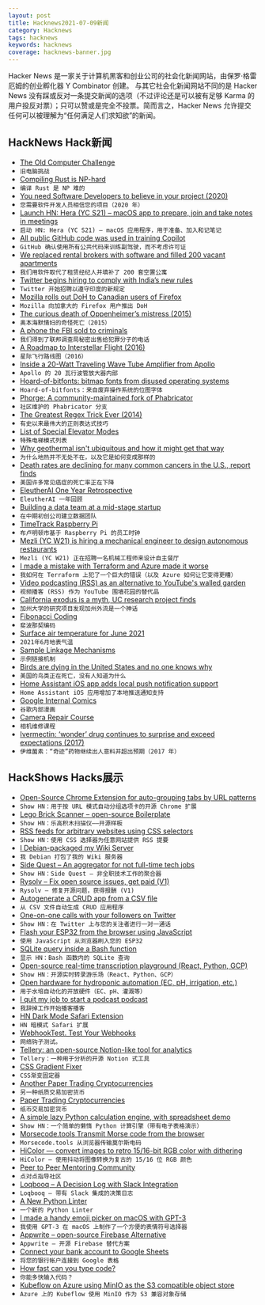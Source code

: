 ```yaml
---
layout: post
title: Hacknews2021-07-09新闻
category: Hacknews
tags: hacknews
keywords: hacknews
coverage: hacknews-banner.jpg
---
```


Hacker News 是一家关于计算机黑客和创业公司的社会化新闻网站，由保罗·格雷厄姆的创业孵化器 Y Combinator 创建。
与其它社会化新闻网站不同的是 Hacker News 没有踩或反对一条提交新闻的选项（不过评论还是可以被有足够 Karma 的用户投反对票）；只可以赞或是完全不投票。简而言之，Hacker News 允许提交任何可以被理解为“任何满足人们求知欲”的新闻。

## HackNews Hack新闻


- [The Old Computer Challenge](https://dataswamp.org/~solene/2021-07-07-old-computer-challenge.html)
- `旧电脑挑战`
- [Compiling Rust is NP-hard](https://niedzejkob.p4.team/rust-np/)
- `编译 Rust 是 NP 难的`
- [You need Software Developers to believe in your project (2020)](https://iism.org/article/you-need-software-developers-to-believe-in-your-project-45)
- `您需要软件开发人员相信您的项目（2020 年）`
- [Launch HN: Hera (YC S21) – macOS app to prepare, join and take notes in meetings](item?id=27771091)
- `启动 HN: Hera (YC S21) – macOS 应用程序，用于准备、加入和记笔记`
- [All public GitHub code was used in training Copilot](https://twitter.com/NoraDotCodes/status/1412741339771461635)
- `GitHub 确认使用所有公共代码来训练副驾驶，而不考虑许可证`
- [We replaced rental brokers with software and filled 200 vacant apartments](https://caretaker.com/blog/we-replaced-rental-brokers-with-software-and-filled-200-vacant-apartments)
- `我们用软件取代了租赁经纪人并填补了 200 套空置公寓`
- [Twitter begins hiring to comply with India’s new rules](https://www.reuters.com/world/india/twitter-appoints-india-interim-compliance-exec-fill-other-jobs-soon-2021-07-08/)
- `Twitter 开始招聘以遵守印度的新规定`
- [Mozilla rolls out DoH to Canadian users of Firefox](https://blog.mozilla.org/en/mozilla/news/firefox-by-default-dns-over-https-rollout-in-canada/)
- `Mozilla 向加拿大的 Firefox 用户推出 DoH`
- [The curious death of Oppenheimer’s mistress (2015)](http://blog.nuclearsecrecy.com/2015/12/11/the-curious-death-of-oppenheimers-mistress/)
- `奥本海默情妇的奇怪死亡（2015）`
- [A phone the FBI sold to criminals](https://www.vice.com/en/article/n7b4gg/anom-phone-arcaneos-fbi-backdoor)
- `我们得到了联邦调查局秘密出售给犯罪分子的电话`
- [A Roadmap to Interstellar Flight (2016)](https://arxiv.org/abs/1604.01356)
- `星际飞行路线图（2016）`
- [Inside a 20-Watt Traveling Wave Tube Amplifier from Apollo](http://www.righto.com/2021/07/inside-20-watt-traveling-wave-tube.html)
- `Apollo 的 20 瓦行波管放大器内部`
- [Hoard-of-bitfonts: bitmap fonts from disused operating systems](https://github.com/robhagemans/hoard-of-bitfonts)
- `Hoard-of-bitfonts：来自废弃操作系统的位图字体`
- [Phorge: A community-maintained fork of Phabricator](https://we.phorge.it/source/phorge/)
- `社区维护的 Phabricator 分支`
- [The Greatest Regex Trick Ever (2014)](http://rexegg.com/regex-best-trick.html)
- `有史以来最伟大的正则表达式技巧`
- [List of Special Elevator Modes](https://elevation.fandom.com/wiki/List_of_elevator_special_modes)
- `特殊电梯模式列表`
- [Why geothermal isn't ubiquitous and how it might get that way](https://austinvernon.eth.link/blog/geothermal.html)
- `为什么地热并不无处不在，以及它是如何变成那样的`
- [Death rates are declining for many common cancers in the U.S., report finds](https://www.statnews.com/2021/07/08/cancer-death-rates-2021/)
- `美国许多常见癌症的死亡率正在下降`
- [EleutherAI One Year Retrospective](https://blog.eleuther.ai/year-one/)
- `EleutherAI 一年回顾`
- [Building a data team at a mid-stage startup](https://erikbern.com/2021/07/07/the-data-team-a-short-story.html)
- `在中期初创公司建立数据团队`
- [TimeTrack Raspberry Pi](https://city-of-bloomington.github.io/timetrack/)
- `布卢明顿市基于 Raspberry Pi 的员工时钟`
- [Mezli (YC W21) is hiring a mechanical engineer to design autonomous restaurants](https://mezli.breezy.hr/p/ccb889373361-mechanical-design-engineer)
- `Mezli (YC W21) 正在招聘一名机械工程师来设计自主餐厅`
- [I made a mistake with Terraform and Azure made it worse](https://www.craigstuntz.com/posts/2021-07-08-how-i-made-a-giant-mistake-with-terraform.html)
- `我如何在 Terraform 上犯了一个巨大的错误（以及 Azure 如何让它变得更糟）`
- [Video podcasting (RSS) as an alternative to YouTube's walled garden](https://streambus.com/)
- `视频播客 (RSS) 作为 YouTube 围墙花园的替代品`
- [California exodus is a myth, UC research project finds](https://www.sfgate.com/local/article/California-exodus-is-just-a-myth-massive-UC-16301134.php)
- `加州大学的研究项目发现加州外流是一个神话`
- [Fibonacci Coding](https://en.wikipedia.org/wiki/Fibonacci_coding#Example)
- `斐波那契编码`
- [Surface air temperature for June 2021](https://climate.copernicus.eu/surface-air-temperature-june-2021)
- `2021年6月地表气温`
- [Sample Linkage Mechanisms](https://blog.rectorsquid.com/sample-linkage-mechanisms-2/)
- `示例链接机制`
- [Birds are dying in the United States and no one knows why](https://www.dw.com/en/birds-are-dying-in-the-united-states-and-no-one-knows-why/a-58163063)
- `美国的鸟类正在死亡，没有人知道为什么`
- [Home Assistant iOS app adds local push notification support](https://github.com/home-assistant/iOS/releases/tag/release%2F2021.7%2F2021.202)
- `Home Assistant iOS 应用增加了本地推送通知支持`
- [Google Internal Comics](https://goomics.net/)
- `谷歌内部漫画`
- [Camera Repair Course](https://learncamerarepair.com/productlist.php?category=1)
- `相机维修课程`
- [Ivermectin: ‘wonder’ drug continues to surprise and exceed expectations (2017)](https://www.nature.com/articles/ja201711)
- `伊维菌素：“奇迹”药物继续出人意料并超出预期（2017 年）`


## HackShows Hacks展示

- [ Open-Source Chrome Extension for auto-grouping tabs by URL patterns](https://github.com/jdhayford/acid-tabs-extension)
- `Show HN：用于按 URL 模式自动分组选项卡的开源 Chrome 扩展`
- [ Lego Brick Scanner – open-source Boilerplate](https://github.com/GistNoesis/BrickRegistration)
- `Show HN：乐高积木扫描仪——开源样板`
- [ RSS feeds for arbitrary websites using CSS selectors](https://feed-me-up-scotty.vincenttunru.com/)
- `Show HN：使用 CSS 选择器为任意网站提供 RSS 提要`
- [ I Debian-packaged my Wiki Server](https://gitlab.com/moasdawiki/moasdawiki-server/-/tree/master/installer/linux/debian)
- `我 Debian 打包了我的 Wiki 服务器`
- [ Side Quest – An aggregator for not full-time tech jobs](https://sidequestjobs.com/)
- `Show HN：Side Quest – 非全职技术工作的聚合器`
- [ Rysolv – Fix open source issues, get paid (V1)](https://rysolv.com/)
- `Rysolv – 修复开源问题，获得报酬 (V1)`
- [ Autogenerate a CRUD app from a CSV file](https://retool.com/utilities/generate-app-from-csv)
- `从 CSV 文件自动生成 CRUD 应用程序`
- [ One-on-one calls with your followers on Twitter](https://twixy.live/)
- `Show HN：在 Twitter 上与您的关注者进行一对一通话`
- [ Flash your ESP32 from the browser using JavaScript](https://github.com/toitware/esptool.js)
- `使用 JavaScript 从浏览器刷入您的 ESP32`
- [ SQLite query inside a Bash function](item?id=27762201)
- `显示 HN：Bash 函数内的 SQLite 查询`
- [ Open-source real-time transcription playground (React, Python, GCP)](https://github.com/saharmor/realtime-transcription-playground)
- `Show HN：开源实时转录游乐场（React、Python、GCP）`
- [ Open hardware for hydroponic automation (EC, pH, irrigation, etc.)](https://github.com/hydromisc/hydromisc)
- `用于水培自动化的开放硬件（EC、pH、灌溉等）`
- [ I quit my job to start a podcast podcast](https://open.spotify.com/episode/1ktQ8At5NlH0yVtTp2TRP4?si=cd2a4579e0844b2a)
- `我辞掉工作开始播客播客`
- [ HN Dark Mode Safari Extension](https://apps.apple.com/us/app/darker-news-for-safari/id1562920743?mt=12)
- `HN 暗模式 Safari 扩展`
- [ WebhookTest. Test Your Webhooks](https://webhooktest.com/)
- `网络钩子测试。`
- [ Tellery: an open-source Notion-like tool for analytics](https://tellery.io/)
- `Tellery：一种用于分析的开源 Notion 式工具`
- [ CSS Gradient Fixer](https://www.da.vidbuchanan.co.uk/widgets/css-gradient-fixer/)
- `CSS渐变固定器`
- [ Another Paper Trading Cryptocurrencies](https://bitcoinvsaltcoins.com)
- `另一种纸质交易加密货币`
- [ Paper Trading Cryptocurrencies](https://grpco.in/)
- `纸币交易加密货币`
- [ A simple lazy Python calculation engine, with spreadsheet demo](https://github.com/bsdz/calcengine)
- `Show HN：一个简单的懒惰 Python 计算引擎（带有电子表格演示）`
- [ Morsecode.tools Transmit Morse code from the browser](https://morsecode.tools/)
- `Morsecode.tools 从浏览器传输莫尔斯电码`
- [ HiColor — convert images to retro 15/16-bit RGB color with dithering](https://github.com/dbohdan/hicolor)
- `HiColor — 使用抖动将图像转换为复古的 15/16 位 RGB 颜色`
- [ Peer to Peer Mentoring Community](https://learn.rs/)
- `点对点指导社区`
- [ Loqbooq – A Decision Log with Slack Integration](https://loqbooq.app)
- `Loqbooq – 带有 Slack 集成的决策日志`
- [ A New Python Linter](https://github.com/guilatrova/tryceratops)
- `一个新的 Python Linter`
- [ I made a handy emoji picker on macOS with GPT-3](https://getmumu.com)
- `我使用 GPT-3 在 macOS 上制作了一个方便的表情符号选择器`
- [ Appwrite – open-source Firebase Alternative](https://github.com/appwrite)
- `Appwrite – 开源 Firebase 替代方案`
- [ Connect your bank account to Google Sheets](https://github.com/nordigen/GSheets-track-finances)
- `将您的银行帐户连接到 Google 表格`
- [ How fast can you type code?](https://codingspeedtest.com/)
- `你能多快输入代码？`
- [ Kubeflow on Azure using MinIO as the S3 compatible object store](https://blog.min.io/kubeflow-minio-azure/)
- `Azure 上的 Kubeflow 使用 MinIO 作为 S3 兼容对象存储`

